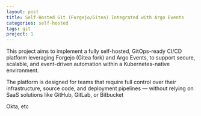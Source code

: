 ```yaml
---
layout: post
title: Self-Hosted Git (Forgejo/Gitea) Integrated with Argo Events
categories: self-hosted
tags: git
project: 1
---
```


This project aims to implement a fully self-hosted, GitOps-ready CI/CD platform leveraging Forgejo (Gitea fork) and Argo Events, to support secure, scalable, and event-driven automation within a Kubernetes-native environment.

The platform is designed for teams that require full control over their infrastructure, source code, and deployment pipelines — without relying on SaaS solutions like GitHub, GitLab, or Bitbucket

<!--more-->
Okta, etc